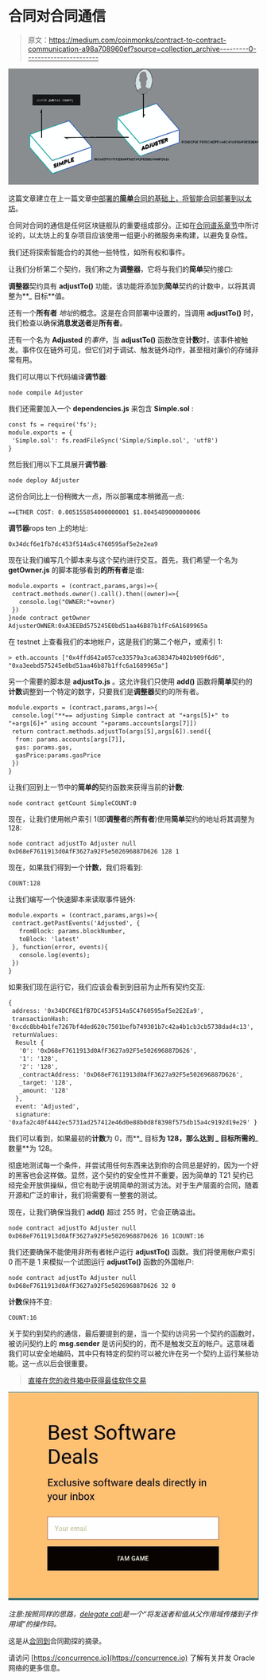 # 合同对合同通信

> 原文：<https://medium.com/coinmonks/contract-to-contract-communication-a98a708960ef?source=collection_archive---------0----------------------->

![](img/3314c1b5cb261265cbccf182da1e9dd9.png)

这篇文章建立在上一篇文章[中部署的**简单**合同的基础上，将智能合同部署到以太坊](/@austin_48503/deploying-a-smart-contract-to-ethereum-86daed0ff69)。

合同对合同的通信是任何区块链舰队的重要组成部分。正如在[合同谱系章节](https://concurrence.io/abstract/contractlineage/)中所讨论的，以太坊上的复杂项目应该使用一组更小的微服务来构建，以避免复杂性。

我们还将探索智能合约的其他一些特性，如所有权和事件。

让我们分析第二个契约，我们称之为**调整器**，它将与我们的**简单**契约接口:

**调整器**契约具有 **adjustTo()** 功能，该功能将添加到**简单**契约的计数中，以将其调整为**_ 目标**值。

还有一个**所有者** *地址*的概念。这是在合同部署中设置的，当调用 **adjustTo()** 时，我们检查以确保**消息发送者**是**所有者**。

还有一个名为 **Adjusted** 的*事件*，当 **adjustTo()** 函数改变**计数**时，该事件被触发。事件仅在链外可见，但它们对于调试、触发链外动作，甚至相对廉价的存储非常有用。

我们可以用以下代码编译**调节器**:

```
node compile Adjuster
```

我们还需要加入一个 **dependencies.js** 来包含 **Simple.sol** :

```
const fs = require('fs'); 
module.exports = {   
 'Simple.sol': fs.readFileSync('Simple/Simple.sol', 'utf8') 
}
```

然后我们用以下工具展开**调节器**:

```
node deploy Adjuster
```

这份合同比上一份稍微大一点，所以部署成本稍微高一点:

```
==ETHER COST: 0.005155854000000001 $1.8045489000000006
```

**调节器**rops ten 上的地址:

```
0x34dcf6e1fb7dc453f514a5c4760595af5e2e2ea9
```

现在让我们编写几个脚本来与这个契约进行交互。首先，我们希望一个名为 **getOwner.js** 的脚本能够看到**的所有者**是谁:

```
module.exports = (contract,params,args)=>{  
 contract.methods.owner().call().then((owner)=>{     
   console.log("OWNER:"+owner)   
 }) 
}node contract getOwner AdjusterOWNER:0xA3EEBd575245E0bd51aa46B87b1fFc6A1689965a
```

在 testnet 上查看我们的本地帐户，这是我们的第二个帐户，或索引 1:

```
> eth.accounts ["0x4ffd642a057ce33579a3ca638347b402b909f6d6", "0xa3eebd575245e0bd51aa46b87b1ffc6a1689965a"]
```

另一个需要的脚本是 **adjustTo.js** 。这允许我们只使用 **add()** 函数将**简单**契约的**计数**调整到一个特定的数字，只要我们是**调整器**契约的所有者。

```
module.exports = (contract,params,args)=>{   
 console.log("**== adjusting Simple contract at "+args[5]+" to "+args[6]+" using account "+params.accounts[args[7]])   
 return contract.methods.adjustTo(args[5],args[6]).send({     
  from: params.accounts[args[7]],     
  gas: params.gas,     
  gasPrice:params.gasPrice   
 }) 
} 
```

让我们回到上一节中的**简单的**契约函数来获得当前的**计数**:

```
node contract getCount SimpleCOUNT:0
```

现在，让我们使用帐户索引 1(即**调整者**的**所有者**)使用**简单**契约的地址将其调整为 128:

```
node contract adjustTo Adjuster null 0xD68eF7611913d0AfF3627a92F5e502696887D626 128 1
```

现在，如果我们得到一个**计数**，我们将看到:

```
COUNT:128
```

让我们编写一个快速脚本来读取事件链外:

```
module.exports = (contract,params,args)=>{  
 contract.getPastEvents('Adjusted', {       
   fromBlock: params.blockNumber,       
   toBlock: 'latest'   
 }, function(error, events){     
   console.log(events);   
 }) 
}
```

如果我们现在运行它，我们应该会看到到目前为止所有契约交互:

```
{   
 address: '0x34DCF6E1fB7DC453F514a5C4760595af5e2E2Ea9',   
 transactionHash: '0xcdc8bb4b1fe7267bf4ded620c7501befb749301b7c42a4b1cb3cb5738dad4c13',   
 returnValues:    
  Result {      
   '0': '0xD68eF7611913d0AfF3627a92F5e502696887D626',      
   '1': '128',      
   '2': '128',      
   _contractAddress: '0xD68eF7611913d0AfF3627a92F5e502696887D626',
   _target: '128',      
   _amount: '128' 
  },   
  event: 'Adjusted',   
  signature: '0xafa2c40f4442ec5731ad257412e46d0e88b0d8f8398f575db15a4c9192d19e29' }
```

我们可以看到，如果最初的**计数**为 0，而**_ 目标**为 128，那么达到 _ **目标**所需的**_ 数量**为 128。

彻底地测试每一个条件，并尝试用任何东西来达到你的合同总是好的，因为一个好的黑客也会这样做。显然，这个契约的安全性并不重要，因为简单的 T21 契约已经完全开放供操纵，但它有助于说明简单的测试方法。对于生产层面的合同，随着开源和广泛的审计，我们将需要有一整套的测试。

现在，让我们确保当我们 **add()** 超过 255 时，它会正确溢出。

```
node contract adjustTo Adjuster null 0xD68eF7611913d0AfF3627a92F5e502696887D626 16 1COUNT:16
```

我们还要确保不能使用非所有者帐户运行 **adjustTo()** 函数。我们将使用帐户索引 0 而不是 1 来模拟一个试图运行 **adjustTo()** 函数的外国帐户:

```
node contract adjustTo Adjuster null 0xD68eF7611913d0AfF3627a92F5e502696887D626 32 0
```

**计数**保持不变:

```
COUNT:16
```

关于契约到契约的通信，最后要提到的是，当一个契约访问另一个契约的函数时，被访问契约上的 **msg.sender** 是访问契约的，而不是触发交互的帐户。这意味着我们可以安全地编码，其中只有特定的契约可以被允许在另一个契约上运行某些功能。这一点以后会很重要。

> [直接在您的收件箱中获得最佳软件交易](https://coincodecap.com/?utm_source=coinmonks)

[![](img/7c0b3dfdcbfea594cc0ae7d4f9bf6fcb.png)](https://coincodecap.com/?utm_source=coinmonks)

*注意:按照同样的思路，*[*delegate call*](https://github.com/ethereum/EIPs/blob/master/EIPS/eip-7.md)*是一个“将发送者和值从父作用域传播到子作用域”的操作码。*

这是从[合同到](https://concurrence.io/exploration/contracttocontract/)合同勘探的摘录。

请访问 [https://concurrence.io](https://concurrence.io) 了解有关并发 Oracle 网络的更多信息。